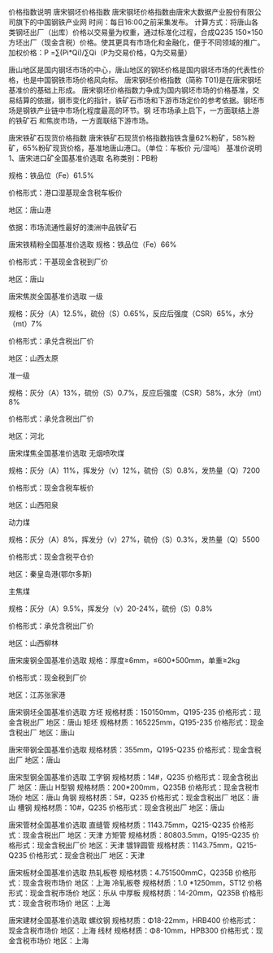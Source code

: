 价格指数说明
唐宋钢坯价格指数
唐宋钢坯价格指数由唐宋大数据产业股份有限公司旗下的中国钢铁产业网 时间：每日16:00之前采集发布。 计算方式：将唐山各类钢坯出厂（出库）价格以交易量为权重，通过标准化过程，合成Q235 150×150方坯出厂（现金含税）价格。使其更具有市场化和金融化，便于不同领域的推广。加权价格：P =∑(Pi*Qi)/∑Qi（P为交易价格，Q为交易量）

唐山地区是国内钢坯市场的中心，唐山地区的钢坯价格是国内钢坯市场的代表性价格，也是中国钢铁市场价格风向标。 唐宋钢坯价格指数（简称 T01)是在唐宋钢坯基准价的基础上形成。 唐宋钢坯价格指数力争成为国内钢坯市场的价格基准，交易结算的依据，钢市变化的指针，铁矿石市场和下游市场定价的参考依据。钢坯市场是钢铁产业链中市场化程度最高的环节。钢 坯市场承上启下，一方面联结上游的铁矿石 和焦炭市场，一方面联结下游市场。

唐宋铁矿石现货价格指数
唐宋铁矿石现货价格指数指铁含量62%粉矿，58%粉矿，65%粉矿现货价格，基准地唐山港口。（单位：车板价 元/湿吨） 基准价说明 1、唐宋进口矿全国基准价选取 名称类别：PB粉

规格：铁品位（Fe）61.5%

价格形式：港口湿基现金含税车板价

地区：唐山港

依据：市场流通性最好的澳洲中品铁矿石

唐宋铁精粉全国基准价选取
规格：铁品位（Fe）66%

价格形式：干基现金含税到厂价

地区：唐山

唐宋焦炭全国基准价选取
一级

规格：灰分（A）12.5%，硫份（S）0.65%，反应后强度（CSR）65%，水分（mt）7%

价格形式：承兑含税出厂价

地区：山西太原

准一级

规格：灰分（A）13%，硫份（S）0.7%，反应后强度（CSR）58%，水分（mt）8%

价格形式：承兑含税出厂价

地区：河北

唐宋煤焦全国基准价选取
无烟喷吹煤

规格：灰分（A）11%，挥发分（v）12%，硫份（S）0.8%，发热量（Q）7200

价格形式：现金含税车板价

地区：山西阳泉

动力煤

规格：灰分（A）8%，挥发分（v）27%，硫份（S）0.3%，发热量（Q）5500

价格形式：现金含税平仓价

地区：秦皇岛港(鄂尔多斯)

主焦煤

规格：灰分（A）9.5%，挥发分（v）20-24%，硫份（S）0.8%

价格形式：承兑含税出厂价

地区：山西柳林

唐宋废钢全国基准价选取
规格：厚度≥6mm，≤600*500mm，单重≥2kg

价格形式：现金税到厂价

地区：江苏张家港

唐宋钢坯全国基准价选取
方坯 规格材质：150150mm，Q195-235 价格形式：现金含税出厂 地区：唐山 矩坯 规格材质：165225mm，Q195-235 价格形式：现金含税出厂 地区：唐山

唐宋带钢全国基准价选取
规格材质：355mm，Q195-Q235 价格形式：现金含税出厂 地区：唐山

唐宋型钢全国基准价选取
工字钢 规格材质：14#，Q235 价格形式：现金含税出厂 地区：唐山 H型钢 规格材质：200*200mm，Q235B 价格形式：现金含税市场价 地区：唐山 角钢 规格材质：5#，Q235 价格形式：现金含税出厂 地区：唐山 槽钢 规格材质：10#，Q235 价格形式：现金含税出厂 地区：唐山

唐宋管材全国基准价选取
直缝管 规格材质：1143.75mm，Q215-Q235 价格形式：现金含税出厂 地区：天津 方矩管 规格材质：80803.5mm，Q195-Q235 价格形式：现金含税出厂价 地区：天津 镀锌圆管 规格材质：1143.75mm，Q215-Q235 价格形式：现金含税出厂 地区：天津

唐宋板材全国基准价选取
热轧板卷 规格材质：4.751500mmC，Q235B 价格形式：现金含税市场价 地区：上海 冷轧板卷 规格材质：1.0 *1250mm，ST12 价格形式：现金含税市场价 地区：乐从 中厚板 规格材质：14-20mm，Q235B 价格形式：现金含税市场价 地区：上海

唐宋建材全国基准价选取
螺纹钢 规格材质：Φ18-22mm，HRB400 价格形式：现金含税市场价 地区：上海 线材 规格材质：Φ8-10mm，HPB300 价格形式：现金含税市场价 地区：上海
